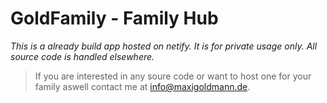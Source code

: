 # GoldFamily - Family Hub
*This is a already build app hosted on netify. 
It is for private usage only. 
All source code is handled elsewhere.*

> If you are interested in any soure code or want to host one for your family aswell contact me at info@maxigoldmann.de.
